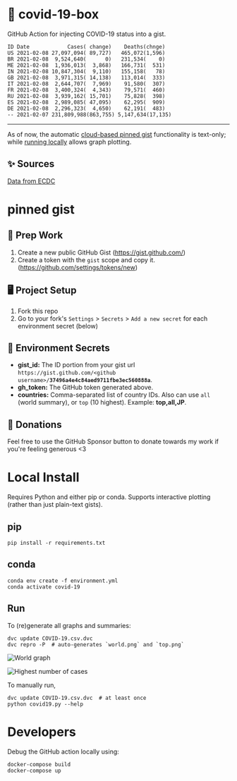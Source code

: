# 🏥 covid-19-box

GitHub Action for injecting COVID-19 status into a gist.

```
ID Date            Cases( change)    Deaths(chnge)
US 2021-02-08 27,097,094( 89,727)   465,072(1,596)
BR 2021-02-08  9,524,640(      0)   231,534(    0)
ME 2021-02-08  1,936,013(  3,868)   166,731(  531)
IN 2021-02-08 10,847,304(  9,110)   155,158(   78)
GB 2021-02-08  3,971,315( 14,138)   113,014(  333)
IT 2021-02-08  2,644,707(  7,969)    91,580(  307)
FR 2021-02-08  3,400,324(  4,343)    79,571(  460)
RU 2021-02-08  3,939,162( 15,701)    75,828(  398)
ES 2021-02-08  2,989,085( 47,095)    62,295(  909)
DE 2021-02-08  2,296,323(  4,650)    62,191(  483)
-- 2021-02-07 231,809,988(863,755) 5,147,634(17,135)
```

---

As of now, the automatic [cloud-based pinned gist](#pinned-gist) functionality is text-only;
while [running locally](#local-install) allows graph plotting.

## ✨ Sources

[Data from ECDC](https://www.ecdc.europa.eu/en/publications-data/download-todays-data-geographic-distribution-covid-19-cases-worldwide)

# pinned gist

## 🎒 Prep Work
1. Create a new public GitHub Gist (https://gist.github.com/)
1. Create a token with the `gist` scope and copy it. (https://github.com/settings/tokens/new)

## 🖥 Project Setup
1. Fork this repo
1. Go to your fork's `Settings` > `Secrets` > `Add a new secret` for each environment secret (below)

## 🤫 Environment Secrets
- **gist_id:** The ID portion from your gist url `https://gist.github.com/<github username>/`**`37496a4e4c84aed9711fbe3ec560888a`**.
- **gh_token:** The GitHub token generated above.
- **countries:** Comma-separated list of country IDs. Also can use `all` (world summary), or `top` (10 highest). Example: **top,all,JP**.

## 💸 Donations

Feel free to use the GitHub Sponsor button to donate towards my work if you're feeling generous <3

# Local Install

Requires Python and either pip or conda. Supports interactive plotting (rather than just plain-text gists).

## pip

```
pip install -r requirements.txt
```

## conda

```
conda env create -f environment.yml
conda activate covid-19
```

## Run

To (re)generate all graphs and summaries:

```
dvc update COVID-19.csv.dvc
dvc repro -P  # auto-generates `world.png` and `top.png`
```

![World graph](world.png)

![Highest number of cases](top.png)

To manually run,

```
dvc update COVID-19.csv.dvc  # at least once
python covid19.py --help
```

# Developers

Debug the GitHub action locally using:

```
docker-compose build
docker-compose up
```
